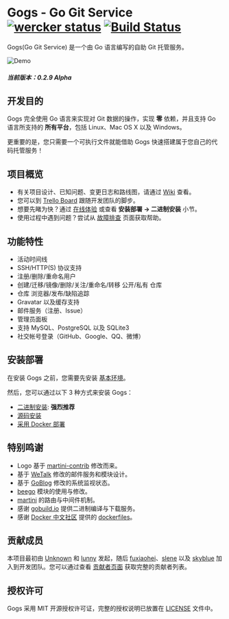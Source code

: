 Gogs - Go Git Service [![wercker status](https://app.wercker.com/status/ad0bdb0bc450ac6f09bc56b9640a50aa/s/ "wercker status")](https://app.wercker.com/project/bykey/ad0bdb0bc450ac6f09bc56b9640a50aa) [![Build Status](https://drone.io/github.com/gogits/gogs/status.png)](https://drone.io/github.com/gogits/gogs/latest)
=====================

Gogs(Go Git Service) 是一个由 Go 语言编写的自助 Git 托管服务。

![Demo](http://gowalker.org/public/gogs_demo.gif)

##### 当前版本：0.2.9 Alpha

## 开发目的

Gogs 完全使用 Go 语言来实现对 Git 数据的操作，实现 **零** 依赖，并且支持 Go 语言所支持的 **所有平台**，包括 Linux、Mac OS X 以及 Windows。

更重要的是，您只需要一个可执行文件就能借助 Gogs 快速搭建属于您自己的代码托管服务！

## 项目概览

- 有关项目设计、已知问题、变更日志和路线图，请通过  [Wiki](https://github.com/gogits/gogs/wiki) 查看。
- 您可以到 [Trello Board](https://trello.com/b/uxAoeLUl/gogs-go-git-service) 跟随开发团队的脚步。
- 想要先睹为快？通过 [在线体验](http://try.gogits.org/Unknown/gogs) 或查看 **安装部署 -> 二进制安装** 小节。
- 使用过程中遇到问题？尝试从 [故障排查](https://github.com/gogits/gogs/wiki/Troubleshooting) 页面获取帮助。

## 功能特性

- 活动时间线
- SSH/HTTP(S) 协议支持
- 注册/删除/重命名用户
- 创建/迁移/镜像/删除/关注/重命名/转移 公开/私有 仓库
- 仓库 浏览器/发布/缺陷追踪
- Gravatar 以及缓存支持
- 邮件服务（注册、Issue）
- 管理员面板
- 支持 MySQL、PostgreSQL 以及 SQLite3
- 社交帐号登录（GitHub、Google、QQ、微博）

## 安装部署

在安装 Gogs 之前，您需要先安装 [基本环境](https://github.com/gogits/gogs/wiki/Prerequirements)。

然后，您可以通过以下 3 种方式来安装 Gogs：

- [二进制安装](https://github.com/gogits/gogs/wiki/Install-from-binary): **强烈推荐**
- [源码安装](https://github.com/gogits/gogs/wiki/Install-from-source)
- [采用 Docker 部署](https://github.com/gogits/gogs/tree/master/dockerfiles)

## 特别鸣谢

- Logo 基于 [martini-contrib](https://github.com/martini-contrib) 修改而来。
- 基于 [WeTalk](https://github.com/beego/wetalk) 修改的邮件服务和模块设计。
- 基于 [GoBlog](https://github.com/fuxiaohei/goblog) 修改的系统监视状态。
- [beego](http://beego.me) 模块的使用与修改。
- [martini](http://martini.codegangsta.io/) 的路由与中间件机制。
- 感谢 [gobuild.io](http://gobuild.io) 提供二进制编译与下载服务。
- 感谢 [Docker 中文社区](http://www.dockboard.org/) 提供的 [dockerfiles](https://github.com/gogits/gogs/tree/master/dockerfiles)。

## 贡献成员

本项目最初由 [Unknown](https://github.com/Unknwon) 和 [lunny](https://github.com/lunny) 发起，随后 [fuxiaohei](https://github.com/fuxiaohei)、[slene](https://github.com/slene) 以及 [skyblue](https://github.com/shxsun) 加入到开发团队。您可以通过查看 [贡献者页面](https://github.com/gogits/gogs/graphs/contributors) 获取完整的贡献者列表。

## 授权许可

Gogs 采用 MIT 开源授权许可证，完整的授权说明已放置在 [LICENSE](https://github.com/gogits/gogs/blob/master/LICENSE) 文件中。